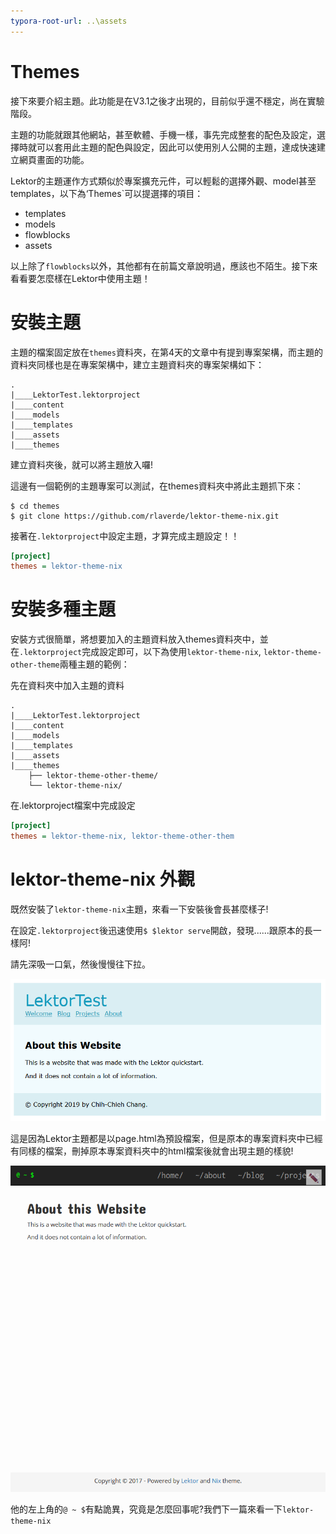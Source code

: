 ```yaml
---
typora-root-url: ..\assets
---
```


Themes
===

接下來要介紹主題。此功能是在V3.1之後才出現的，目前似乎還不穩定，尚在實驗階段。

主題的功能就跟其他網站，甚至軟體、手機一樣，事先完成整套的配色及設定，選擇時就可以套用此主題的配色與設定，因此可以使用別人公開的主題，達成快速建立網頁畫面的功能。

Lektor的主題運作方式類似於專案擴充元件，可以輕鬆的選擇外觀、model甚至templates，以下為‘Themes`可以提選擇的項目：

- templates
- models
- flowblocks
- assets

以上除了`flowblocks`以外，其他都有在前篇文章說明過，應該也不陌生。接下來看看要怎麼樣在Lektor中使用主題！

# 安裝主題

主題的檔案固定放在`themes`資料夾，在第4天的文章中有提到專案架構，而主題的資料夾同樣也是在專案架構中，建立主題資料夾的專案架構如下：

```
.
|____LektorTest.lektorproject
|____content
|____models
|____templates
|____assets
|____themes
```

建立資料夾後，就可以將主題放入囉!

這邊有一個範例的主題專案可以測試，在themes資料夾中將此主題抓下來：

```
$ cd themes
$ git clone https://github.com/rlaverde/lektor-theme-nix.git
```
接著在`.lektorproject`中設定主題，才算完成主題設定！！

```ini
[project]
themes = lektor-theme-nix
```

# 安裝多種主題

安裝方式很簡單，將想要加入的主題資料放入themes資料夾中，並在`.lektorproject`完成設定即可，以下為使用`lektor-theme-nix`, `lektor-theme-other-theme`兩種主題的範例：

先在資料夾中加入主題的資料

```
.
|____LektorTest.lektorproject
|____content
|____models
|____templates
|____assets
|____themes
    ├── lektor-theme-other-theme/
    └── lektor-theme-nix/
```

在.lektorproject檔案中完成設定

```ini
[project]
themes = lektor-theme-nix, lektor-theme-other-them
```



# lektor-theme-nix 外觀

既然安裝了`lektor-theme-nix`主題，來看一下安裝後會長甚麼樣子!

在設定`.lektorproject`後迅速使用`$ $lektor serve`開啟，發現......跟原本的長一樣阿!

請先深吸一口氣，然後慢慢往下拉。

![1568701682233](../assets/1568701682233.png)

這是因為Lektor主題都是以page.html為預設檔案，但是原本的專案資料夾中已經有同樣的檔案，刪掉原本專案資料夾中的html檔案後就會出現主題的樣貌!

![lektor-theme-nix](../assets/1568701425260.png)

他的左上角的`@ ~ $`有點詭異，究竟是怎麼回事呢?我們下一篇來看一下`lektor-theme-nix`